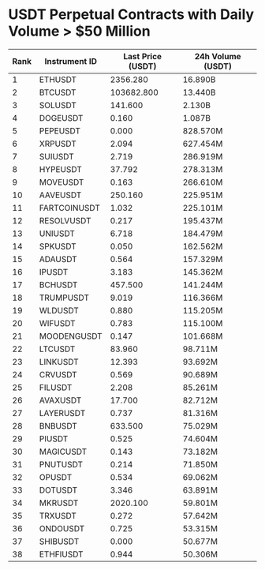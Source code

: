 # USDT Perpetual Contracts with Daily Volume > $50 Million

| Rank | Instrument ID | Last Price (USDT) | 24h Volume (USDT) |
|------|---------------|-------------------|-------------------|
| 1 | ETHUSDT | 2356.280 | 16.890B |
| 2 | BTCUSDT | 103682.800 | 13.440B |
| 3 | SOLUSDT | 141.600 | 2.130B |
| 4 | DOGEUSDT | 0.160 | 1.087B |
| 5 | PEPEUSDT | 0.000 | 828.570M |
| 6 | XRPUSDT | 2.094 | 627.454M |
| 7 | SUIUSDT | 2.719 | 286.919M |
| 8 | HYPEUSDT | 37.792 | 278.313M |
| 9 | MOVEUSDT | 0.163 | 266.610M |
| 10 | AAVEUSDT | 250.160 | 225.951M |
| 11 | FARTCOINUSDT | 1.032 | 225.101M |
| 12 | RESOLVUSDT | 0.217 | 195.437M |
| 13 | UNIUSDT | 6.718 | 184.479M |
| 14 | SPKUSDT | 0.050 | 162.562M |
| 15 | ADAUSDT | 0.564 | 157.329M |
| 16 | IPUSDT | 3.183 | 145.362M |
| 17 | BCHUSDT | 457.500 | 141.244M |
| 18 | TRUMPUSDT | 9.019 | 116.366M |
| 19 | WLDUSDT | 0.880 | 115.205M |
| 20 | WIFUSDT | 0.783 | 115.100M |
| 21 | MOODENGUSDT | 0.147 | 101.668M |
| 22 | LTCUSDT | 83.960 | 98.711M |
| 23 | LINKUSDT | 12.393 | 93.692M |
| 24 | CRVUSDT | 0.569 | 90.689M |
| 25 | FILUSDT | 2.208 | 85.261M |
| 26 | AVAXUSDT | 17.700 | 82.712M |
| 27 | LAYERUSDT | 0.737 | 81.316M |
| 28 | BNBUSDT | 633.500 | 75.029M |
| 29 | PIUSDT | 0.525 | 74.604M |
| 30 | MAGICUSDT | 0.143 | 73.182M |
| 31 | PNUTUSDT | 0.214 | 71.850M |
| 32 | OPUSDT | 0.534 | 69.062M |
| 33 | DOTUSDT | 3.346 | 63.891M |
| 34 | MKRUSDT | 2020.100 | 59.801M |
| 35 | TRXUSDT | 0.272 | 57.642M |
| 36 | ONDOUSDT | 0.725 | 53.315M |
| 37 | SHIBUSDT | 0.000 | 50.677M |
| 38 | ETHFIUSDT | 0.944 | 50.306M |
